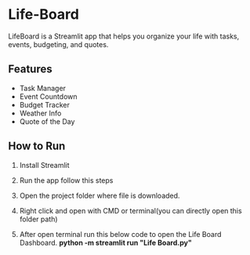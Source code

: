 # Life-Board

LifeBoard is a Streamlit app that helps you organize your life with tasks, events, budgeting, and quotes.

## Features

- Task Manager
- Event Countdown
- Budget Tracker
- Weather Info
- Quote of the Day

## How to Run

1. Install Streamlit
2. Run the app follow this steps 

1. Open the project folder where file is downloaded.
2. Right click and open with CMD or terminal(you can directly open this folder path)
3. After open terminal run this below code to open the Life Board Dashboard.
   **python -m streamlit run "Life Board.py"**
